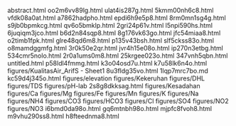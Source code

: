 abstract.html
oo2m6vv89lg.html
ulat4is287g.html
5kmm00nh6c8.html
vfdk08a0at.html
a7862hadpho.html
epdi6h9e5p8.html
8rm0mn1sg4g.html
s9jb0bpmkcg.html
qv6o5bmklp.html
2gri24p61v.html
l5npi590hs.html
6juqiqm3jco.html
b6d2n84sqp8.html
8g176vk63go.html
jfc54miaa8.html
o2timb1fpk.html
glre48qd6m8.html
p135v43bsh.html
slf5ckss83o.html
o8mamdggmfg.html
3r0k50e2qr.html
jvr4h15e08o.html
ip270n3etbg.html
534cmr5nolo.html
2r0a1ums0m8.html
25krgee023o.html
347vnh5qbn.html
untitled.html
p58ldl4fmmg.html
k3o04osd7u.html
k7u58lk6n4o.html
figures/KualitasAir_ArifS - Sheet1
8u3fldg35vo.html
1lqp7mrc7bo.md
kc59d4j345o.html
figures/elevation
figures/Kekeruhan
figures/DHL
figures/TDS
figures/pH-lab
2s8g8dkksag.html
figures/Kesadahan
figures/Ca
figures/Mg
figures/Fe
figures/Mn
figures/K
figures/Na
figures/NH4
figures/CO3
figures/HCO3
figures/Cl
figures/SO4
figures/NO2
figures/NO3
i6bmd0da98o.html
gq6mtnbh98o.html
mjpfc8fvoh8.html
m9vhu290ss8.html
h8fteednma8.html